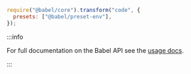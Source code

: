 ```js title="JavaScript"
require("@babel/core").transform("code", {
  presets: ["@babel/preset-env"],
});
```

:::info
  <p>
    For full documentation on the Babel API see the <a href="/docs/usage/api/">usage docs</a>.
  </p>
:::
